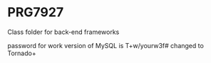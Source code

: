 # PRG7927
Class folder for back-end frameworks

password for work version of MySQL is T+w/yourw3f#
changed to Tornado+